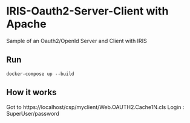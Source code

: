 # IRIS-Oauth2-Server-Client with Apache
Sample of an Oauth2/OpenId Server and Client with IRIS

## Run
```
docker-compose up --build
```

## How it works

Got to https://localhost/csp/myclient/Web.OAUTH2.Cache1N.cls
Login : SuperUser/password

